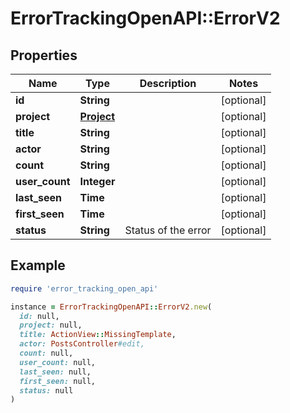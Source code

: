 # ErrorTrackingOpenAPI::ErrorV2

## Properties

| Name | Type | Description | Notes |
| ---- | ---- | ----------- | ----- |
| **id** | **String** |  | [optional] |
| **project** | [**Project**](Project.md) |  | [optional] |
| **title** | **String** |  | [optional] |
| **actor** | **String** |  | [optional] |
| **count** | **String** |  | [optional] |
| **user_count** | **Integer** |  | [optional] |
| **last_seen** | **Time** |  | [optional] |
| **first_seen** | **Time** |  | [optional] |
| **status** | **String** | Status of the error | [optional] |

## Example

```ruby
require 'error_tracking_open_api'

instance = ErrorTrackingOpenAPI::ErrorV2.new(
  id: null,
  project: null,
  title: ActionView::MissingTemplate,
  actor: PostsController#edit,
  count: null,
  user_count: null,
  last_seen: null,
  first_seen: null,
  status: null
)
```

